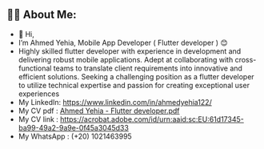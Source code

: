## 🙋‍♂️ About Me:
- 👋 Hi,
-  I’m Ahmed Yehia, Mobile App Developer ( Flutter developer ) 😊
- Highly skilled flutter developer with experience in development and delivering robust mobile applications.
Adept at collaborating with cross-functional teams to translate client requirements into innovative and efficient
solutions. Seeking a challenging position as a flutter developer to utilize technical expertise and passion for creating
exceptional user experiences
- My LinkedIn: https://www.linkedin.com/in/ahmedyehia122/
- My CV pdf : [Ahmed Yehia - Flutter developer.pdf](https://github.com/Ahmedyehia122/Ahmedyehia122/files/13875678/Ahmed.Yehia.-.Flutter.developer.pdf)
- My CV link : https://acrobat.adobe.com/id/urn:aaid:sc:EU:61d17345-ba99-49a2-9a9e-0f45a3045d33
- My WhatsApp : (+20) 1021463995



 

<!---
Ahmedyehia122/Ahmedyehia122 is a ✨ special ✨ repository because its `README.md` (this file) appears on your GitHub profile.
You can click the Preview link to take a look at your changes.
--->
